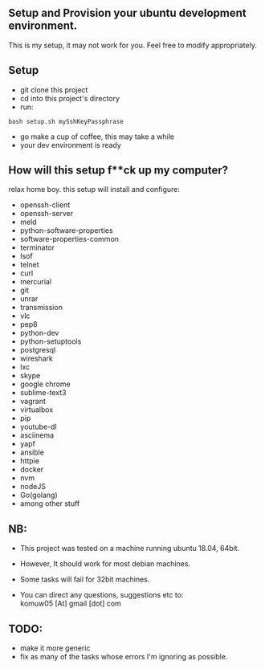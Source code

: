 ## Setup and Provision your ubuntu development environment.

This is my setup, it may not work for you. Feel free to modify appropriately.

## Setup       
      
* git clone this project
* cd into this project's directory
* run: 
```shell
bash setup.sh mySshKeyPassphrase
```
* go make a cup of coffee, this may take a while
* your dev environment is ready

## How will this setup f**ck up my computer?      
relax home boy. this setup will install and configure: 
* openssh-client
* openssh-server
* meld
* python-software-properties
* software-properties-common
* terminator
* lsof
* telnet
* curl
* mercurial
* git
* unrar
* transmission
* vlc
* pep8
* python-dev
* python-setuptools
* postgresql 
* wireshark
* lxc 
* skype
* google chrome
* sublime-text3
* vagrant
* virtualbox
* pip 
* youtube-dl
* asciinema
* yapf
* ansible
* httpie
* docker
* nvm
* nodeJS
* Go(golang)
* among other stuff

## NB:      
* This project was tested on a machine running ubuntu 18.04, 64bit.
* However, It should work for most debian machines. 
* Some tasks will fail for 32bit machines.

* You can direct any questions, suggestions etc to:     
komuw05 [At] gmail [dot] com


## TODO:
* make it more generic
* fix as many of the tasks whose errors I'm ignoring as possible.
